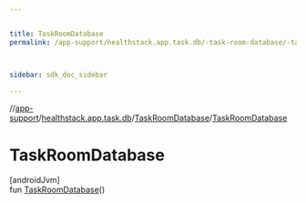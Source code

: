 ```yaml
---


title: TaskRoomDatabase
permalink: /app-support/healthstack.app.task.db/-task-room-database/-task-room-database.html



sidebar: sdk_doc_sidebar

---
```



//[app-support](/app-support.html)/[healthstack.app.task.db](../index.html)/[TaskRoomDatabase](index.html)/[TaskRoomDatabase](-task-room-database.html)



# TaskRoomDatabase



[androidJvm]\
fun [TaskRoomDatabase](-task-room-database.html)()






